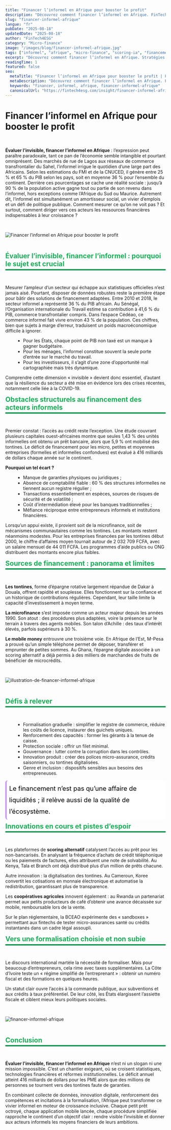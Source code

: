 ```yaml
---
title: "Financer l’informel en Afrique pour booster le profit"
description: "Découvrez comment financer l’informel en Afrique. FinTech4ESG vous guide pour dépasser obstacles via Fintech, Scoring IA et Micro crédit. Expertise assurée."
slug: "financer-informel-afrique"
langue: "fr"
pubDate: "2025-08-18"
updatedDate: "2025-08-18"
author: "FinTech4ESG"
category: "Micro-finance"
image: "/images/blog/financer-informel-afrique.jpg"
tags: ["informel", "afrique", "micro-finance", "scoring-ia", "financement", "nano-credit"]
excerpt: "Découvrez comment financer l’informel en Afrique. Stratégies fintech, micro-crédit et scoring IA pour débloquer de nouvelles opportunités."
readingTime: 1
featured: false
seo:
  metaTitle: "Financer l’informel en Afrique pour booster le profit | FINTECH4ESG"
  metaDescription: "Découvrez comment financer l’informel en Afrique. FinTech4ESG vous guide pour dépasser obstacles via Fintech, Scoring IA et Micro crédit. Expertise assurée."
  keywords: "financer, informel, afrique, financer-informel-afrique"
  canonicalUrl: "https://fintech4esg.com/insight/financer-informel-afrique"
---
```


<h1>Financer l’informel en Afrique pour booster le profit</h1>

&nbsp;

<p><strong>Évaluer l’invisible, financer l’informel en Afrique</strong> : l’expression peut paraître paradoxale, tant ce pan de l’économie semble intangible et pourtant omniprésent. Des marchés de rue de Lagos aux réseaux de commerce transfrontalier du Sahel, l’informel irrigue le quotidien d’une large part des Africains. Selon les estimations du FMI et de la CNUCED, il génère entre 25 % et 65 % du PIB selon les pays, soit en moyenne 36 % pour l’ensemble du continent. Derrière ces pourcentages se cache une réalité sociale : jusqu’à 90 % de la population active gagne tout ou partie de son revenu dans l’informel, hors exceptions comme l’Afrique du Sud ou Maurice. Autrement dit, l’informel est simultanément un amortisseur social, un vivier d’emplois et un défi de politique publique. Comment mesurer ce qu’on ne voit pas ? Et surtout, comment diriger vers ces acteurs les ressources financières indispensables à leur croissance ?</p>

&nbsp;

![Financer l’informel en Afrique pour booster le profit](/images/blog/financer-informel-afrique-fintech4esg.jpg)

&nbsp;

<h2 style="color: #19af58; border-bottom: 4px solid #00924B;
           padding-bottom: .2rem; margin-top: 0.5rem; margin-bottom: .2rem;">
  Évaluer l’invisible, financer l’informel : pourquoi le sujet est crucial
</h2>

&nbsp;

<p>Mesurer l’ampleur d’un secteur qui échappe aux statistiques officielles n’est jamais aisé. Pourtant, disposer de données robustes reste la première étape pour bâtir des solutions de financement adaptées. Entre 2010 et 2018, le secteur informel a représenté 36 % du PIB africain. Au Sénégal, l’Organisation internationale du Travail estime sa contribution à 41,6 % du PIB, commerce transfrontalier compris. Dans l’espace Cédéao, ce commerce informel fait vivre environ 43 % de la population. Ces chiffres, bien que sujets à marge d’erreur, traduisent un poids macroéconomique difficile à ignorer.</p>

<ul style="list-style-type: disc; margin-left: 2rem;">
  <li>Pour les États, chaque point de PIB non taxé est un manque à gagner budgétaire.</li>
  <li>Pour les ménages, l’informel constitue souvent la seule porte d’entrée sur le marché du travail.</li>
  <li>Pour les investisseurs, il s’agit d’une zone d’opportunité mal cartographiée mais très dynamique.</li>
</ul>

<p>Comprendre cette dimension « invisible » devient donc essentiel, d’autant que la résilience du secteur a été mise en évidence lors des crises récentes, notamment celle liée à la COVID-19.</p>

<h2 style="color: #19af58; border-bottom: 4px solid #00924B;
           padding-bottom: .2rem; margin-top: 0.5rem; margin-bottom: .2rem;">
  Obstacles structurels au financement des acteurs informels
</h2>

&nbsp;

<p>Premier constat : l’accès au crédit reste l’exception. Une étude couvrant plusieurs capitales ouest-africaines montre que seules 1,43 % des unités informelles ont obtenu un prêt bancaire, alors que 5,9 % ont mobilisé des tontines. Le déficit de financement pour les micro, petites et moyennes entreprises (formelles et informelles confondues) est évalué à 416 milliards de dollars chaque année sur le continent.</p>

<p><strong>Pourquoi un tel écart ?</strong></p>

<ul style="list-style-type: disc; margin-left: 2rem;">
  <li>Manque de garanties physiques ou juridiques ;</li>
  <li>Absence de comptabilité fiable : 60 % des structures informelles ne tiennent aucun registre régulier ;</li>
  <li>Transactions essentiellement en espèces, sources de risques de sécurité et de volatilité ;</li>
  <li>Coût d’intermédiation élevé pour les banques traditionnelles ;</li>
  <li>Méfiance réciproque entre entrepreneurs informels et institutions financières.</li>
</ul>

<p>Lorsqu’un appui existe, il provient soit de la microfinance, soit de mécanismes communautaires comme les tontines. Les montants restent néanmoins modestes. Pour les entreprises financées par les tontines début 2000, le chiffre d’affaires moyen tournait autour de 2 032 709 FCFA, avec un salaire mensuel de 44 011 FCFA. Les programmes d’aide publics ou ONG distribuent des montants encore plus faibles.</p>

<h2 style="color: #19af58; border-bottom: 4px solid #00924B;
           padding-bottom: .2rem; margin-top: 0.5rem; margin-bottom: .2rem;">
  Sources de financement : panorama et limites
</h2>

&nbsp;

<p><strong>Les tontines</strong>, forme d’épargne rotative largement répandue de Dakar à Douala, offrent rapidité et souplesse. Elles fonctionnent sur la confiance et un historique de contributions régulières. Cependant, leur taille limite la capacité d’investissement à moyen terme.</p>

<p><strong>La microfinance</strong> s’est imposée comme un acteur majeur depuis les années 1990. Son atout : des procédures plus adaptées, voire la présence sur le terrain à travers des agents mobiles. Son talon d’Achille : des taux d’intérêt élevés, parfois supérieurs à 30 %.</p>

<p><strong>Le mobile money</strong> entrouvre une troisième voie. En Afrique de l’Est, M-Pesa a prouvé qu’un simple téléphone permet de déposer, transférer et emprunter de petites sommes. Au Ghana, l’épargne digitale associée à un scoring alternatif a déjà permis à des milliers de marchandes de fruits de bénéficier de microcrédits.</p>

&nbsp;

![illustration-de-financer-informel-afrique](/images/blog/financer-informel-afrique-2025.jpg)

&nbsp;

<h2 style="color: #19af58; border-bottom: 4px solid #00924B;
           padding-bottom: .2rem; margin-top: 0.5rem; margin-bottom: .2rem;">
  Défis à relever
</h2>

&nbsp;

<ul style="list-style-type: disc; margin-left: 2rem;">
  <li>Formalisation graduelle : simplifier le registre de commerce, réduire les coûts de licence, instaurer des guichets uniques.</li>
  <li>Renforcement des capacités : former les gérants à la tenue de caisse.</li>
  <li>Protection sociale : offrir un filet minimal.</li>
  <li>Gouvernance : lutter contre la corruption dans les contrôles.</li>
  <li>Innovation produit : créer des polices micro-assurance, crédits saisonniers, ou tontines digitalisées.</li>
  <li>Genre et inclusion : dispositifs sensibles aux besoins des entrepreneuses.</li>
</ul>

<div style="font-size: 1.25rem; line-height: 1.8; color: #000000 ;
            padding: 0.5rem; background-color: #FFFFFF; border-radius: .5rem;
            margin: 0.5rem 0; border-left: 4px solid #c68cff ;">
  Le financement n’est pas qu’une affaire de liquidités ; il relève aussi de la qualité de l’écosystème.
</div>

<h2 style="color: #19af58; border-bottom: 4px solid #00924B;
           padding-bottom: .2rem; margin-top: 0.5rem; margin-bottom: .2rem;">
  Innovations en cours et pistes d’espoir
</h2>

&nbsp;

<p>Les plateformes de <strong>scoring alternatif</strong> catalysent l’accès au prêt pour les non-bancarisés. En analysant la fréquence d’achats de crédit téléphonique ou les paiements de factures, elles attribuent une note de solvabilité. Au Kenya, Tala et Branch ont déjà distribué plus d’un million de prêts chacune.</p>

<p>Autre innovation : la digitalisation des tontines. Au Cameroun, Koree convertit les cotisations en monnaie électronique et automatise la redistribution, garantissant plus de transparence.</p>

<p>Les <strong>coopératives agricoles</strong> innovent également : au Rwanda un partenariat permet aux petits producteurs de café d’obtenir une avance décaissée sur mobile, remboursable lors de la vente.</p>

<p>Sur le plan réglementaire, la BCEAO expérimente des « sandboxes » permettant aux fintechs de tester micro-assurances santé ou crédits instantanés dans un cadre légal assoupli.</p>

<h2 style="color: #19af58; border-bottom: 4px solid #00924B;
           padding-bottom: .2rem; margin-top: 0.5rem; margin-bottom: .2rem;">
  Vers une formalisation choisie et non subie
</h2>

&nbsp;

<p>Le discours international martèle la nécessité de formaliser. Mais pour beaucoup d’entrepreneurs, cela rime avec taxes supplémentaires. La Côte d’Ivoire teste un « régime simplifié de l’entreprenant » : obtenir un numéro fiscal et des formations en quelques heures.</p>

<p>Un statut clair ouvre l’accès à la commande publique, aux subventions et aux crédits à taux préférentiel. De leur côté, les États élargissent l’assiette fiscale et ciblent mieux leurs politiques sociales.</p>

&nbsp;

![financer-informel-afrique](/images/blog/financer-informel-afrique.jpg)

&nbsp;

<h2 style="color: #19af58; border-bottom: 4px solid #00924B;
           padding-bottom: .2rem; margin-top: 0.5rem; margin-bottom: .2rem;">
  Conclusion
</h2>

&nbsp;

<p><strong>Évaluer l’invisible, financer l’informel en Afrique</strong> n’est ni un slogan ni une mission impossible. C’est un chantier exigeant, où se croisent statistiques, technologies financières et réformes institutionnelles. Le déficit annuel atteint 416 milliards de dollars pour les PME alors que des millions de personnes se tournent vers des tontines faute de garanties.</p>

<p>En combinant collecte de données, innovation digitale, renforcement des compétences et incitations à la formalisation, l’Afrique peut transformer ce vivier informel en moteur de croissance inclusive. Chaque petit prêt octroyé, chaque application mobile lancée, chaque procédure simplifiée rapproche le continent d’un objectif clair : rendre visible l’invisible et donner aux acteurs informels les moyens financiers de leurs ambitions.</p>